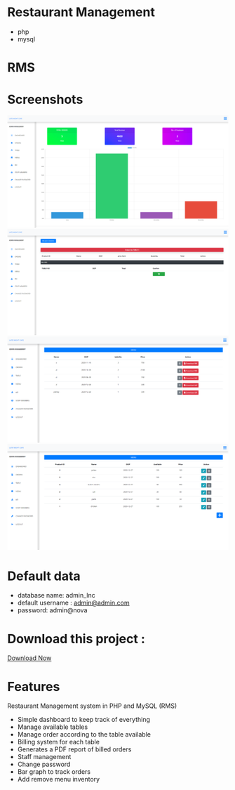 # Restaurant Management

  - php
  - mysql
  
# RMS



# Screenshots

![dashboard](/screenshot/dashboard.png)
![orders](/screenshot/order.png)
![billing](/screenshot/bill.png)
![menu](/screenshot/menu.png)

# Default data

  - database name: admin_lnc
  - default username : admin@admin.com
  - password: admin@nova

# Download this project : 

[Download Now](https://novacore.stores.instamojo.com/product/246786/restaurant-management/)


# Features 
Restaurant Management system in PHP and MySQL (RMS)


- Simple dashboard to keep track of everything
- Manage available tables
- Manage order according to the table available
- Billing system for each table
- Generates a PDF report of billed orders
- Staff management
- Change password
- Bar graph to track orders
- Add remove menu inventory

